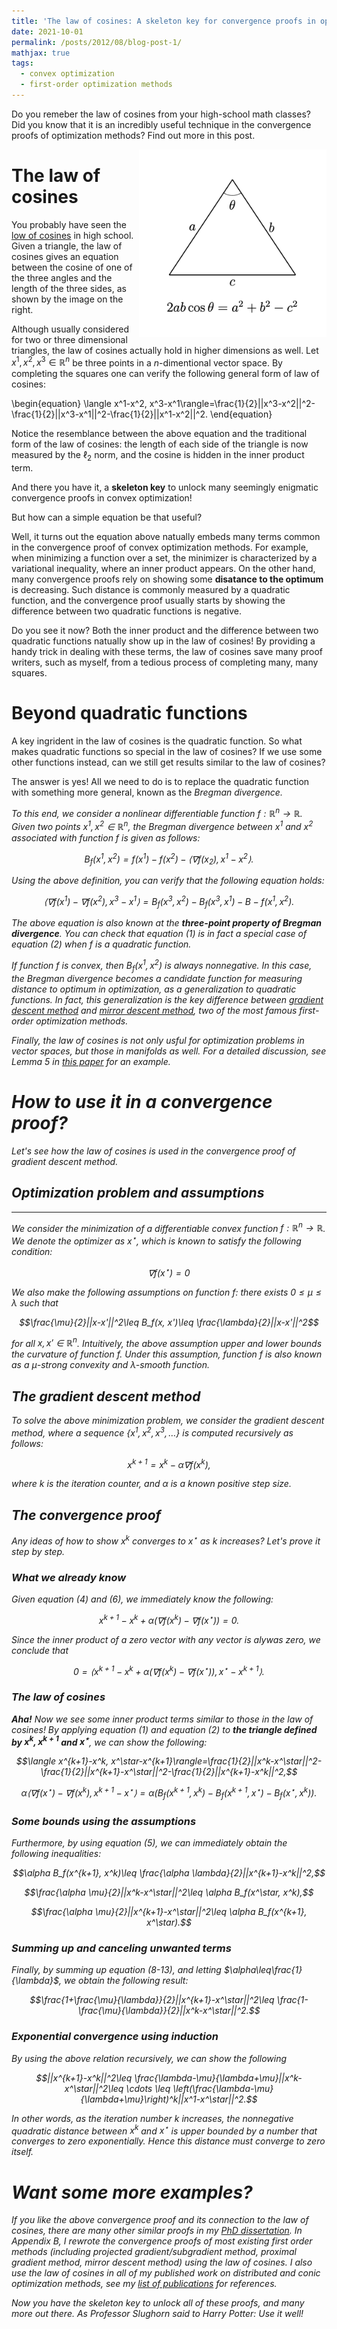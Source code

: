 ```yaml
---
title: 'The law of cosines: A skeleton key for convergence proofs in optimization'
date: 2021-10-01
permalink: /posts/2012/08/blog-post-1/
mathjax: true
tags:
  - convex optimization
  - first-order optimization methods
---
```

Do you remeber the law of cosines from your high-school math classes? Did you know that it is an incredibly useful technique in the convergence proofs of optimization methods? Find out more in this post. 

<img src="/images/cosine.png" width="300" height="300" img align='right'>

# The law of cosines

You probably have seen the [low of cosines](https://en.wikipedia.org/wiki/Law_of_cosines) in high school. Given a triangle, the law of cosines gives an equation between the cosine of one of the three angles and the length of the three sides, as shown by the image on the right.

Although usually considered for two or three dimensional triangles, the law of cosines actually hold in higher dimensions as well. 
Let $x^1, x^2, x^3\in\mathbb{R}^n$ be three points in a $n$-dimentional vector space. By completing the squares one can verify the following general form of law of cosines:

\begin{equation}
\langle x^1-x^2, x^3-x^1\rangle=\frac{1}{2}||x^3-x^2||^2-\frac{1}{2}||x^3-x^1||^2-\frac{1}{2}||x^1-x^2||^2.
\end{equation}

Notice the resemblance between the above equation and the traditional form of the law of cosines: the length of each side of the triangle is now measured by the $\ell_2$ norm, and the cosine is hidden in the inner product term.

And there you have it, a **skeleton key** to unlock many seemingly enigmatic convergence proofs in convex optimization! 

But how can a simple equation be that useful? 

Well, it turns out the equation above natually embeds many terms common in the convergence proof of convex optimization methods. For example, when minimizing a function over a set, the minimizer is characterized by a variational inequality, where an inner product appears. On the other hand, many convergence proofs rely on showing some **disatance to the optimum** is decreasing. Such distance is commonly measured by a quadratic function, and the convergence proof usually starts by showing the difference between two quadratic functions is negative. 

Do you see it now? Both the inner product and the difference between two quadratic functions natually show up in the law of cosines! By providing a handy trick in dealing with these terms, the law of cosines save many proof writers, such as myself, from a tedious process of completing many, many squares.


# Beyond quadratic functions

A key ingrident in the law of cosines is the quadratic function. So what makes quadratic functions so special in the law of cosines? If we use some other functions instead, can we still get results similar to the law of cosines?

The answer is yes! All we need to do is to replace the quadratic function with something more general, known as the <em>Bregman divergence<em>.  

To this end, we consider a nonlinear differentiable function $f:\mathbb{R}^n\to\mathbb{R}$. Given two points $x^1, x^2\in\mathbb{R}^n$, the Bregman divergence between $x^1$ and $x^2$ associated with function $f$ is given as follows:

$$ B_f(x^1, x^2)=f(x^1)-f(x^2)-\langle \nabla f(x_2), x^1-x^2\rangle.$$  
  
Using the above definition, you can verify that the following equation holds:
  
$$ \langle \nabla f(x^1)-\nabla f(x^2), x^3-x^1\rangle=B_f(x^3, x^2)-B_f(x^3, x^1)- B-f(x^1, x^2). $$  
  
The above equation is also known at the **three-point property of Bregman divergence**. You can check that equation (1) is in fact a special case of equation (2) when $f$ is a quadratic function. 
  
If function $f$ is convex, then $B_f(x^1, x^2)$ is always nonnegative. In this case, the Bregman divergence becomes a candidate function for measuring distance to optimum in optimization, as a generalization to quadratic functions. In fact, this generalization is the key difference between [gradient descent method](https://en.wikipedia.org/wiki/Gradient_descent) and [mirror descent method](https://www.sciencedirect.com/science/article/abs/pii/S0167637702002316), two of the most famous first-order optimization methods.   
  
Finally, the law of cosines is not only usful for optimization problems in vector spaces, but those in manifolds as well. For a detailed discussion, see Lemma 5 in [this paper](http://proceedings.mlr.press/v49/zhang16b.pdf) for an example.  


# How to use it in a convergence proof?
  
Let's see how the law of cosines is used in the convergence proof of gradient descent method.
  
## Optimization problem and assumptions
------

We consider the minimization of a differentiable convex function $f:\mathbb{R}^n\to\mathbb{R}$. We denote the optimizer as $x^\star$, which is known to satisfy the following condition:
  
  $$\nabla f(x^\star)=0$$
  
We also make the following assumptions on function $f$: there exists $0\leq \mu\leq \lambda$ such that
  
  $$\frac{\mu}{2}||x-x'||^2\leq B_f(x, x')\leq \frac{\lambda}{2}||x-x'||^2$$
  
for all $x, x'\in\mathbb{R}^n$. Intuitively, the above assumption upper and lower bounds the curvature of function $f$. Under this assumption, function $f$ is also known as a $\mu$-strong convexity and $\lambda$-smooth function.

## The gradient descent method
  
To solve the above minimization problem, we consider the gradient descent method, where a sequence $\{x^1, x^2, x^3, \ldots\}$ is computed recursively as follows:
  
  $$x^{k+1}=x^k-\alpha \nabla f(x^k),$$
  
 where $k$ is the iteration counter, and $\alpha$ is a known positive step size. 

## The convergence proof  
  
Any ideas of how to show $x^k$ converges to $x^\star$ as $k$ increases? Let's prove it step by step.  
  
### What we already know
Given equation (4) and (6), we immediately know the following:
  
  $$x^{k+1}-x^k+\alpha (\nabla f(x^k)-\nabla f(x^\star))=0.$$
  
Since the inner product of a zero vector with any vector is alywas zero, we conclude that
  
  $$0=\langle x^{k+1}-x^k+\alpha (\nabla f(x^k)-\nabla f(x^\star)), x^\star-x^{k+1}\rangle.$$
  
### The law of cosines
  
**Aha!** Now we see some inner product terms similar to those in the law of cosines! By applying equation (1) and equation (2) to **the triangle defined by $x^k, x^{k+1}$ and $x^\star$**, we can show the following:
  
  $$\langle x^{k+1}-x^k, x^\star-x^{k+1}\rangle=\frac{1}{2}||x^k-x^\star||^2-\frac{1}{2}||x^{k+1}-x^\star||^2-\frac{1}{2}||x^{k+1}-x^k||^2,$$
  
  $$\alpha \langle \nabla f(x^\star)-\nabla f(x^k), x^{k+1}-x^\star\rangle=\alpha (B_f(x^{k+1}, x^k)-B_f(x^{k+1}, x^\star)-B_f(x^\star, x^k)).$$
  
### Some bounds using the assumptions
  
Furthermore, by using equation (5), we can immediately obtain the following inequalities:
  
  $$\alpha B_f(x^{k+1}, x^k)\leq \frac{\alpha \lambda}{2}||x^{k+1}-x^k||^2,$$
  
  $$\frac{\alpha \mu}{2}||x^k-x^\star||^2\leq \alpha B_f(x^\star, x^k),$$
  
  $$\frac{\alpha \mu}{2}||x^{k+1}-x^\star||^2\leq \alpha B_f(x^{k+1}, x^\star).$$

### Summing up and canceling unwanted terms  

Finally, by summing up equation (8-13), and letting $\alpha\leq\frac{1}{\lambda}$, we obtain the following result:
  
  $$\frac{1+\frac{\mu}{\lambda}}{2}||x^{k+1}-x^\star||^2\leq \frac{1-\frac{\mu}{\lambda}}{2}||x^k-x^\star||^2.$$

### Exponential convergence using induction  
  
By using the above relation recursively, we can show the following
  
  $$||x^{k+1}-x^k||^2\leq \frac{\lambda-\mu}{\lambda+\mu}||x^k-x^\star||^2\leq \cdots \leq \left(\frac{\lambda-\mu}{\lambda+\mu}\right)^k||x^1-x^\star||^2.$$
  
In other words, as the iteration number $k$ increases, the nonnegative quadratic distance between $x^k$ and $x^\star$ is upper bounded by a number that converges to zero exponentially. Hence this distance must converge to zero itself. 
  
  
Want some more examples?
======
  
  If you like the above convergence proof and its connection to the law of cosines, there are many other similar proofs in my [PhD dissertation](https://digital.lib.washington.edu/researchworks/bitstream/handle/1773/46999/Yu_washington_0250E_22557.pdf?sequence=1&isAllowed=y). In Appendix B, I rewrote the convergence proofs of most existing first order methods (including projected gradient/subgradient method, proximal gradient method, mirror descent method) using the law of cosines. I also use the law of cosines in all of my published work on distributed and conic optimization methods, see my [list of publications](/_pages/pub_topic.md) for references.
  
  Now you have the skeleton key to unlock all of these proofs, and many more out there. As Professor Slughorn said to Harry Potter: <em>Use it well!<em>

